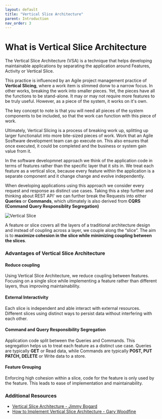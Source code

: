```yaml
---
layout: default
title: "Vertical Slice Architecture"
parent: Introduction
nav_order: 3
---
```


# What is Vertical Slice Architecture

The Vertical Slice Architecture (VSA) is a technique that helps developing maintainable applications by separating the application around Features, Activity or Vertical Slice. 

This practice is influenced by an Agile project management practice of **Vertical Slicing**, where a work item is slimmed donw to a narrow focus. In other works, breaking the work into smaller pieces. Yet, the pieces have all the functions to be stand-alone. It may or may not require more features to be truly useful. However, as a piece of the system, it works on it's own.

The key concept to note is that you will need all pieces of the system components to be included, so that the work can function with this piece of work.

Ultimately, Vertical Slicing is a process of breaking work up, splitting up larger functionalut into more bite-sized pieces of work. Work that an Agile Sosftware development team can go execute on. This also ensures that once executed, it could be completed and the business or system gain value from it.
 
In the software developmnet approach we think of the application code in terms of features rather than the specific layer that it sits in. We treat each feature as a vertical slice, because every feature within the application is a separate component and it change change and evolve independently.

When developing applications using this approach we consider every request and response as distinct use cases. Taking this a step further and thinking about REST API' we can further break the Requests into either **Queries** or **Commands**, which ultimately is also derived from **CQRS (Command Query Responsiblity Segregation)** 

![Vertical Slice](../../../assets/images/vertical-slice.png)

A feature or slice covers all the layers of a traditional architecture design and instead of coupling across a layer, we couple along the “slice”. The aim is to **maximize cohesion in the slice while minimizing coupling between the slices**.

### Advantages of Vertical Slice Architecture

#### Reduce coupling

Using Vertical Slice Architecture, we reduce coupling between features. Focusing on a single slice while implementing a feature rather than different layers, thus improving maintainability.

#### External Interactivity

Each slice is independent and able interact with external resources. Different slices using distinct ways to persist data without interfering with each other.

#### Command and Query Responsibility Segregation

Application code split between the Queries and Commands. This segregation helps us to treat each feature as a distinct use case.  Queries are typically **GET** or Read data, while Commands are typically **POST, PUT PATCH, DELETE** or Write data to a store.

#### Feature Grouping

Enforcing high cohesion within a slice, code for the feature is only used by the feature. This leads to ease of implementation and maintainability.

### Additional Resources

- [Vertical Slice Architecture - Jimmy Bogard](https://jimmybogard.com/vertical-slice-architecture/ "Vertical Slice Architecture - Jimmy Bogard")
- [How to Implement Vertical Slice Architecture - Gary Woodfine](https://garywoodfine.com/implementing-vertical-slice-architecture/ "How to Implement Vertical Slice Architecture - Gary Woodfine")